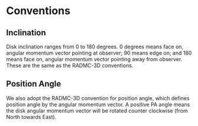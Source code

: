 # Conventions

## Inclination

Disk inclination ranges from 0 to 180 degrees. 0 degrees means face on, angular momentum vector pointing at observer; 90 means edge on; and 180 means face on, angular momentum vector pointing away from observer. These are the same as the RADMC-3D conventions.


## Position Angle
We also adopt the RADMC-3D convention for position angle, which defines position angle by the angular momentum vector. A positive PA angle means the disk angular momentum vector will be rotated counter clockwise (from North towards East).
